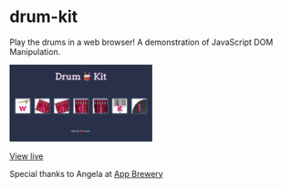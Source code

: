 # drum-kit
Play the drums in a web browser!
A demonstration of JavaScript DOM Manipulation.

<img src="images/drumkit-preview.png" style="width: 250px" />

[View live](https://hagenderouen.github.io/drum-kit/)

Special thanks to Angela at [App Brewery](https://www.appbrewery.co/)
